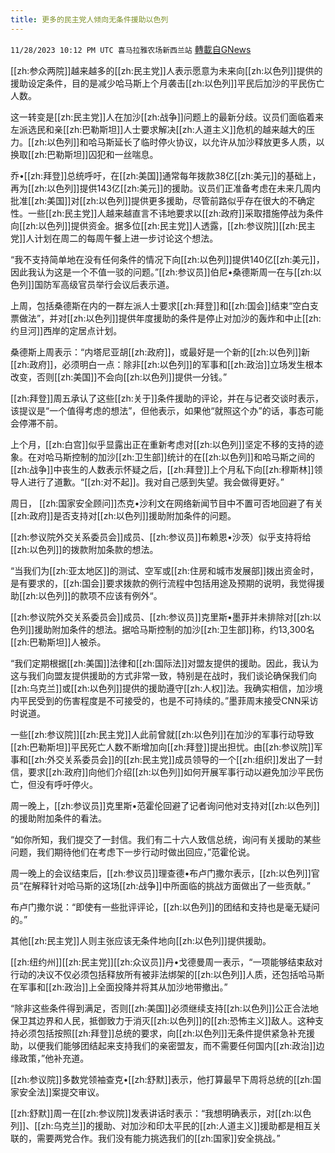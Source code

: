 ```yaml
---
title: 更多的民主党人倾向无条件援助以色列
---
```

`11/28/2023 10:12 PM UTC 喜马拉雅农场新西兰站` [轉載自GNews](https://gnews.org/articles/2047084)

[[zh:参众两院]]越来越多的[[zh:民主党]]人表示愿意为未来向[[zh:以色列]]提供的援助设定条件，目的是减少哈马斯上个月袭击[[zh:以色列]]平民后加沙的平民伤亡人数。

这一转变是[[zh:民主党]]人在加沙[[zh:战争]]问题上的最新分歧。议员们面临着来左派选民和亲[[zh:巴勒斯坦]]人士要求解决[[zh:人道主义]]危机的越来越大的压力。[[zh:以色列]]和哈马斯延长了临时停火协议，以允许从加沙释放更多人质，以换取[[zh:巴勒斯坦]]囚犯和一丝喘息。

乔•[[zh:拜登]]总统呼吁，在[[zh:美国]]通常每年拨款38亿[[zh:美元]]的基础上，再为[[zh:以色列]]提供143亿[[zh:美元]]的援助。议员们正准备考虑在未来几周内批准[[zh:美国]]对[[zh:以色列]]提供更多援助，尽管前路似乎存在很大的不确定性。一些[[zh:民主党]]人越来越直言不讳地要求以[[zh:政府]]采取措施停战为条件向[[zh:以色列]]提供资金。据多位[[zh:民主党]]人透露，[[zh:参议院]][[zh:民主党]]人计划在周二的每周午餐上进一步讨论这个想法。

“我不支持简单地在没有任何条件的情况下向[[zh:以色列]]提供140亿[[zh:美元]]，因此我认为这是一个不值一驳的问题。”[[zh:参议员]]伯尼•桑德斯周一在与[[zh:以色列]]国防军高级官员举行会议后表示道。

上周，包括桑德斯在内的一群左派人士要求[[zh:拜登]]和[[zh:国会]]结束“空白支票做法”，并对[[zh:以色列]]提供年度援助的条件是停止对加沙的轰炸和中止[[zh:约旦河]]西岸的定居点计划。

桑德斯上周表示：“内塔尼亚胡[[zh:政府]]，或最好是一个新的[[zh:以色列]]新[[zh:政府]]，必须明白一点：除非[[zh:以色列]]的军事和[[zh:政治]]立场发生根本改变，否则[[zh:美国]]不会向[[zh:以色列]]提供一分钱。”

[[zh:拜登]]周五承认了这些[[zh:关于]]条件援助的评论，并在与记者交谈时表示，该提议是“一个值得考虑的想法”，但他表示，如果他“就照这个办”的话，事态可能会停滞不前。

上个月，[[zh:白宫]]似乎显露出正在重新考虑对[[zh:以色列]]坚定不移的支持的迹象。在对哈马斯控制的加沙[[zh:卫生部]]统计的在[[zh:以色列]]和哈马斯之间的[[zh:战争]]中丧生的人数表示怀疑之后，[[zh:拜登]]上个月私下向[[zh:穆斯林]]领导人进行了道歉。“[[zh:对不起]]。我对自己感到失望。我会做得更好。”

周日， [[zh:国家安全顾问]]杰克•沙利文在网络新闻节目中不置可否地回避了有关[[zh:政府]]是否支持对[[zh:以色列]]援助附加条件的问题。

[[zh:参议院外交关系委员会]]成员、[[zh:参议员]]布赖恩•沙茨）似乎支持将给[[zh:以色列]]的拨款附加条款的想法。

“当我们为[[zh:亚太地区]]的测试、空军或[[zh:住房和城市发展部]]拨出资金时，是有要求的，[[zh:国会]]要求拨款的例行流程中包括用途及预期的说明，我觉得援助[[zh:以色列]]的款项不应该有例外“。

[[zh:参议院外交关系委员会]]成员、[[zh:参议员]]克里斯•墨菲并未排除对[[zh:以色列]]援助附加条件的想法。据哈马斯控制的加沙[[zh:卫生部]]称，约13,300名[[zh:巴勒斯坦]]人被杀。

“我们定期根据[[zh:美国]]法律和[[zh:国际法]]对盟友提供的援助。因此，我认为这与我们向盟友提供援助的方式非常一致，特别是在战时，我们谈论确保我们向[[zh:乌克兰]]或[[zh:以色列]]提供的援助遵守[[zh:人权]]法。我确实相信，加沙境内平民受到的伤害程度是不可接受的，也是不可持续的。”墨菲周末接受CNN采访时说道。

一些[[zh:参议院]][[zh:民主党]]人此前曾就[[zh:以色列]]在加沙的军事行动导致[[zh:巴勒斯坦]]平民死亡人数不断增加向[[zh:拜登]]提出担忧。由[[zh:参议院]]军事和[[zh:外交关系委员会]]的[[zh:民主党]]成员领导的一个[[zh:组织]]发出了一封信，要求[[zh:政府]]向他们介绍[[zh:以色列]]如何开展军事行动以避免加沙平民伤亡，但没有呼吁停火。

周一晚上，[[zh:参议员]]克里斯•范霍伦回避了记者询问他对支持对[[zh:以色列]]的援助附加条件的看法。

“如你所知，我们提交了一封信。我们有二十六人致信总统，询问有关援助的某些问题，我们期待他们在考虑下一步行动时做出回应，”范霍伦说。

周一晚上的会议结束后，[[zh:参议员]]理查德•布卢门撒尔表示，[[zh:以色列]]官员“在解释针对哈马斯的这场[[zh:战争]]中所面临的挑战方面做出了一些贡献。”

布卢门撒尔说：“即使有一些批评评论，[[zh:以色列]]的团结和支持也是毫无疑问的。”

其他[[zh:民主党]]人则主张应该无条件地向[[zh:以色列]]提供援助。

[[zh:纽约州]][[zh:民主党]][[zh:众议员]]丹•戈德曼周一表示，“一项能够结束敌对行动的决议不仅必须包括释放所有被非法绑架的[[zh:以色列]]人质，还包括哈马斯在军事和[[zh:政治]]上全面投降并将其从加沙地带撤出。” 

“除非这些条件得到满足，否则[[zh:美国]]必须继续支持[[zh:以色列]]公正合法地保卫其边界和人民，抵御致力于消灭[[zh:以色列]]的[[zh:恐怖主义]]敌人。这种支持必须包括按照[[zh:拜登]]总统的要求，向[[zh:以色列]]无条件提供紧急补充援助，以便我们能够团结起来支持我们的亲密盟友，而不需要任何国内[[zh:政治]]边缘政策，”他补充道。

[[zh:参议院]]多数党领袖查克•[[zh:舒默]]表示，他打算最早下周将总统的[[zh:国家安全法]]案提交审议。

[[zh:舒默]]周一在[[zh:参议院]]发表讲话时表示：“我想明确表示，对[[zh:以色列]]、[[zh:乌克兰]]的援助、对加沙和印太平民的[[zh:人道主义]]援助都是相互关联的，需要两党合作。我们没有能力挑选我们的[[zh:国家]]安全挑战。”
